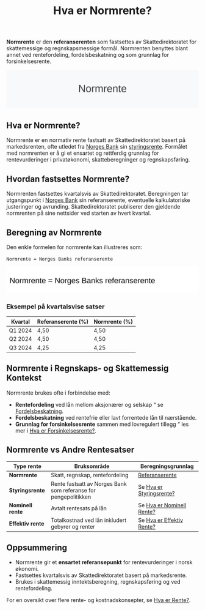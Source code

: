﻿---
title: "Hva er Normrente?"
seoTitle: "Hva er Normrente?"
meta_description: '**Normrente** er den **referanserenten** som fastsettes av Skattedirektoratet for skattemessige og regnskapsmessige formål. Normrenten benyttes blant annet ved...'
slug: normrente
type: blog
layout: pages/single
---

**Normrente** er den **referanserenten** som fastsettes av Skattedirektoratet for skattemessige og regnskapsmessige formål. Normrenten benyttes blant annet ved rentefordeling, fordelsbeskatning og som grunnlag for forsinkelsesrente.

![Illustrasjon av Normrente](normrente-image.svg)

## Hva er Normrente?

Normrente er en normativ rente fastsatt av Skattedirektoratet basert på markedsrenten, ofte utledet fra [Norges Bank](/blogs/regnskap/norges-bank "Hva er Norges Bank? Rolle og Funksjoner i Norsk Økonomi") sin [styringsrente](/blogs/regnskap/styringsrente "Hva er Styringsrente? Komplett Guide til Norges Bank sin Styringsrente"). Formålet med normrenten er å gi et ensartet og rettferdig grunnlag for rentevurderinger i privatøkonomi, skatteberegninger og regnskapsføring.

## Hvordan fastsettes Normrente?

Normrenten fastsettes kvartalsvis av Skattedirektoratet. Beregningen tar utgangspunkt i [Norges Bank](/blogs/regnskap/norges-bank "Hva er Norges Bank? Rolle og Funksjoner i Norsk Økonomi") sin referanserente, eventuelle kalkulatoriske justeringer og avrunding. Skattedirektoratet publiserer den gjeldende normrenten på sine nettsider ved starten av hvert kvartal.

## Beregning av Normrente

Den enkle formelen for normrente kan illustreres som:

```text
Normrente = Norges Banks referanserente
```

![Formel for Normrente](normrente-formula.svg)

### Eksempel på kvartalsvise satser

| Kvartal    | Referanserente (%) | Normrente (%) |
|------------|--------------------|---------------|
| Q1 2024    | 4,50               | 4,50          |
| Q2 2024    | 4,50               | 4,50          |
| Q3 2024    | 4,25               | 4,25          |

## Normrente i Regnskaps- og Skattemessig Kontekst

Normrente brukes ofte i forbindelse med:

* **Rentefordeling** ved lån mellom aksjonærer og selskap “ se [Fordelsbeskatning](/blogs/regnskap/fordelsbeskatning "Hva er Fordelsbeskatning? Komplett Guide til Fordelsbeskatning av Rentefritt Lån").
* **Fordelsbeskatning** ved rentefrie eller lavt forrentede lån til nærstående.
* **Grunnlag for forsinkelsesrente** sammen med lovregulert tillegg “ les mer i [Hva er Forsinkelsesrente?](/blogs/regnskap/hva-er-forsinkelsesrente "Hva er Forsinkelsesrente? Komplett Guide til Lovpålagt Forsinkelsesrente i Norge").

## Normrente vs Andre Rentesatser

| Type rente         | Bruksområde                                      | Beregningsgrunnlag                       |
|--------------------|---------------------------------------------------|-------------------------------------------|
| **Normrente**      | Skatt, regnskap, rentefordeling                   | [Referanserente](/blogs/regnskap/normrente "Hva er Normrente? En Guide til Normrente og Referanserente") |
| **Styringsrente**  | Rente fastsatt av Norges Bank som referanse for pengepolitikken | Se [Hva er Styringsrente?](/blogs/regnskap/styringsrente "Hva er Styringsrente? Komplett Guide til Norges Bank sin Styringsrente") |
| **Nominell rente** | Avtalt rentesats på lån                           | Se [Hva er Nominell Rente?](/blogs/regnskap/hva-er-nominell-rente "Hva er Nominell Rente? En Guide til Nominell og Effektiv Rente") |
| **Effektiv rente** | Totalkostnad ved lån inkludert gebyrer og renter   | Se [Hva er Effektiv Rente?](/blogs/regnskap/hva-er-effektiv-rente "Hva er Effektiv Rente? Komplett Guide til Årlig Effektiv Rente") |

## Oppsummering

* Normrente gir et **ensartet referansepunkt** for rentevurderinger i norsk økonomi.
* Fastsettes kvartalsvis av Skattedirektoratet basert på markedsrente.
* Brukes i skattemessig inntektsberegning, regnskapsføring og ved rentefordeling.

For en oversikt over flere rente- og kostnadskonsepter, se [Hva er Rente?](/blogs/regnskap/hva-er-avkastning "Hva er Rente? Guide til Rente, NPV og Avkastning").










